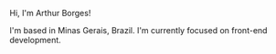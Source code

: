 Hi, I'm Arthur Borges!

I'm based in Minas Gerais, Brazil.
I'm currently focused on front-end development.
